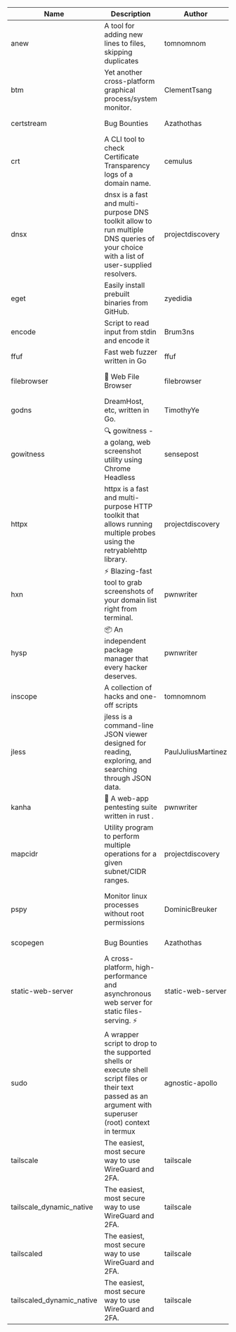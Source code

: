 | Name | Description | Author | Repository | Stars | Version | Updated | Size | SHA256SUM | B3SUM | Source | Language | License |
| ---- | ----------- | ------ | ---------- | ----- | ------- | ------- | ---- | --- | ------ | --------|-------- | ------- |
| anew | A tool for adding new lines to files, skipping duplicates | tomnomnom | [https://github.com/tomnomnom/anew](https://github.com/tomnomnom/anew) | 1109 | v0.1.1 | 2022-03-15T22:35:31Z | 1.41 MB | cbd3fe3b11c3a3941ea43b168a35f70cc70b93882cdf53136ca16074d1d7f777 | 4d1184d2dfbd59426eba4efa57bed649b132c3a9f5a0d5dc33a7a67341740168 | https://raw.githubusercontent.com/Azathothas/Toolpacks/main/aarch64_arm64_v8a_Android/anew | Go | MIT License |
| btm | Yet another cross-platform graphical process/system monitor. | ClementTsang | [https://github.com/ClementTsang/bottom](https://github.com/ClementTsang/bottom) | 8214 | 0.9.6 | 2023-08-27T01:43:44Z | 3.11 MB | 3972c2a025d299d7156755bd4db12b5654ec551ecb44616b64a8cc7900e51c46 | 0239eed89a8d263fca4fa5729fbeab1e12234e84773317e9dc99ff941a41c1e7 | https://raw.githubusercontent.com/Azathothas/Toolpacks/main/aarch64_arm64_v8a_Android/btm | Rust | MIT License |
| certstream |  Bug Bounties | Azathothas | [https://github.com/Azathothas/Arsenal](https://github.com/Azathothas/Arsenal) | 13 | null |  | 4.54 MB | 56a9598ff2a6631f6dd170ef5c66aee91af730fe80f9ac1255d7fdf0e35dd436 | a83b8bad17889d0d7b731e24090cae4a3640149d4ef06fc71d4c3e25731cb7df | https://raw.githubusercontent.com/Azathothas/Toolpacks/main/aarch64_arm64_v8a_Android/certstream | Shell | null |
| crt | A CLI tool to check Certificate Transparency logs of a domain name. | cemulus | [https://github.com/cemulus/crt](https://github.com/cemulus/crt) | 64 | v0.1.0 | 2022-03-08T21:41:54Z | 4.63 MB | 9dd9f078b527a93c986ff6aa581e4646eaf87043d0423e77a71a97c982cfeda7 | 116801aa7c56c6eb2de93bc2952ee0934cf396dacc7cd7f576b00329f34312cc | https://raw.githubusercontent.com/Azathothas/Toolpacks/main/aarch64_arm64_v8a_Android/crt | Go | Apache License 2.0 |
| dnsx | dnsx is a fast and multi-purpose DNS toolkit allow to run multiple DNS queries of your choice with a list of user-supplied resolvers. | projectdiscovery | [https://github.com/projectdiscovery/dnsx](https://github.com/projectdiscovery/dnsx) | 1823 | v1.1.6 | 2023-11-11T19:20:44Z | 25.01 MB | 215f77770bbd62e1db43c28abf58d43793014f3dc79bd27495065633eff83c45 | a5ce8423da7afddde242299e3fbfbdf005d12906f3fe5db830c12a72a2071b22 | https://raw.githubusercontent.com/Azathothas/Toolpacks/main/aarch64_arm64_v8a_Android/dnsx | Go | MIT License |
| eget | Easily install prebuilt binaries from GitHub. | zyedidia | [https://github.com/zyedidia/eget](https://github.com/zyedidia/eget) | 658 | v1.3.3 | 2023-02-22T05:15:46Z | 6.49 MB | 2f2860a9d1f5514b3bba0a5b68e0013b82b88c54a4f31a37c7c2cceab832c843 | c8408b1f3f26fe9ba5a228e6528f51620304098e093784fbe4196d074e5962c9 | https://raw.githubusercontent.com/Azathothas/Toolpacks/main/aarch64_arm64_v8a_Android/eget | Go | MIT License |
| encode | Script to read input from stdin and encode it | Brum3ns | [https://github.com/Brum3ns/encode](https://github.com/Brum3ns/encode) | 18 | null |  | 2.49 MB | 82f8a70370c8d4eeb78bcd3f39d5dc01e1c014d7bdb2b9b20c8e058fca05c124 | 2cc1527dce2f92e243d104a38428d28634b1a49617165ed92d5e584083fa14d3 | https://raw.githubusercontent.com/Azathothas/Toolpacks/main/aarch64_arm64_v8a_Android/encode | Go | MIT License |
| ffuf | Fast web fuzzer written in Go | ffuf | [https://github.com/ffuf/ffuf](https://github.com/ffuf/ffuf) | 10735 | v2.1.0 | 2023-09-16T12:23:19Z | 8.18 MB | a5adcfe7a649c9574cbbc6ccfdb277284494b98e548c54ce85c942ce68a2d1d0 | 558cc1741f11aa9c50fed8b81b51127c2bf8fb6fb74f286c3ec9a6edb2e1ab86 | https://raw.githubusercontent.com/Azathothas/Toolpacks/main/aarch64_arm64_v8a_Android/ffuf | Go | MIT License |
| filebrowser | 📂 Web File Browser | filebrowser | [https://github.com/filebrowser/filebrowser](https://github.com/filebrowser/filebrowser) | 22088 | v2.27.0 | 2024-01-02T14:38:37Z | 13.29 MB | 2e0dde10ef326190257f6e334a06686bd4753b0866344fd0de5fe78894882887 | 2ab94e3933b49cbdfcab5c5e02d22c936d2248f7284e6e7f6bb4e306318c3f62 | https://raw.githubusercontent.com/Azathothas/Toolpacks/main/aarch64_arm64_v8a_Android/filebrowser | Go | Apache License 2.0 |
| godns |  DreamHost, etc, written in Go. | TimothyYe | [https://github.com/TimothyYe/godns](https://github.com/TimothyYe/godns) | 1385 | v3.0.5 | 2024-01-05T15:35:43Z | 11.81 MB | 1b786d20dd0a8a32144dfdacd9d6072e26efc59dd979ea976de4a7c55333d1cf | 83c7229559cecba919e4aa2a842b5a4e024a30bbe151deb2eb43ae0d8ae4173b | https://raw.githubusercontent.com/Azathothas/Toolpacks/main/aarch64_arm64_v8a_Android/godns | Go | Apache License 2.0 |
| gowitness | 🔍 gowitness - a golang, web screenshot utility using Chrome Headless | sensepost | [https://github.com/sensepost/gowitness](https://github.com/sensepost/gowitness) | 2521 | 2.5.1 | 2023-10-29T11:11:30Z | 25.96 MB | 2b70751aaf6e542c967a8250c7626b0af39837c80a497d72579ff7bc13822aca | ee2ccbeccb38654223270c84878bab39ccb3c2001591e4f380266ad6276438c2 | https://raw.githubusercontent.com/Azathothas/Toolpacks/main/aarch64_arm64_v8a_Android/gowitness | Go | GNU General Public License v3.0 |
| httpx | httpx is a fast and multi-purpose HTTP toolkit that allows running multiple probes using the retryablehttp library. | projectdiscovery | [https://github.com/projectdiscovery/httpx](https://github.com/projectdiscovery/httpx) | 6319 | v1.3.7 | 2023-11-13T07:26:10Z | 39.73 MB | 1d3665664374f17b9aaac0a195efd717a96eb54543e96af90ae9a324adc6ae33 | d1535cd2935bff1be65921087e32ea1b48eafe65df22f21079ee78464fa256e7 | https://raw.githubusercontent.com/Azathothas/Toolpacks/main/aarch64_arm64_v8a_Android/httpx | Go | MIT License |
| hxn | ⚡ Blazing-fast tool to grab screenshots of your domain list right from terminal. | pwnwriter | [https://github.com/pwnwriter/haylxon](https://github.com/pwnwriter/haylxon) | 349 | v0.1.9 | 2023-11-03T07:24:19Z | 6.03 MB | dfbc687a895ffd348fd622ec4981d5ebb0f424915e7ce3efc131eba898221108 | 168f821cbbceee545ce339a365f3d9f6005d0a58611ae5d42daee7654544b273 | https://raw.githubusercontent.com/Azathothas/Toolpacks/main/aarch64_arm64_v8a_Android/hxn | Rust | MIT License |
| hysp | 📦 An independent package manager that every hacker deserves. | pwnwriter | [https://github.com/pwnwriter/hysp](https://github.com/pwnwriter/hysp) | 388 | v0.1.2 | 2023-12-13T15:03:18Z | 3.26 MB | 22fccbbfb052a14ceec96dee25b9f9d52909800fb9127466bd70c61fd2472aa4 | 46d1c2d5b932f384d4e762e2969c23267e4493bbf9fd64d42ad9df7a7256aadc | https://raw.githubusercontent.com/Azathothas/Toolpacks/main/aarch64_arm64_v8a_Android/hysp | Rust | MIT License |
| inscope | A collection of hacks and one-off scripts | tomnomnom | [https://github.com/tomnomnom/hacks](https://github.com/tomnomnom/hacks) | 1970 | null |  | 1.79 MB | fee4e94b121121f80b1c9ad4816b91ac7c7fc3a6f99da1e2b2486f976940a10e | f7430d2a7467c9aa7f26b840ebb81df5f5c9fb141152d7fd662318dc3654740f | https://raw.githubusercontent.com/Azathothas/Toolpacks/main/aarch64_arm64_v8a_Android/inscope | Go | null |
| jless | jless is a command-line JSON viewer designed for reading, exploring, and searching through JSON data. | PaulJuliusMartinez | [https://github.com/PaulJuliusMartinez/jless](https://github.com/PaulJuliusMartinez/jless) | 4301 | v0.9.0 | 2023-07-17T02:51:34Z | 1.74 MB | 7833474dcc6a493542580897949bb4b842e0f9e2e71834ee6072c469573120f5 | 56e6f82dd4b81ec33cf1d76090f6522514c0f96bb2843c12688e1979015ee859 | https://raw.githubusercontent.com/Azathothas/Toolpacks/main/aarch64_arm64_v8a_Android/jless | Rust | MIT License |
| kanha | 🦚 A web-app pentesting suite written in rust . | pwnwriter | [https://github.com/pwnwriter/kanha](https://github.com/pwnwriter/kanha) | 218 | v-v0.1.2 | 2023-10-17T16:42:52Z | 2.78 MB | d92ce5d7f396d0cd46c7766bca3aaa0351abb4cfec0279b94783eb06dfd0d303 | 6b2ed3125975891cddc8001b3ae8b6ce658ff5828a4f36e2fba36118a4d3dd34 | https://raw.githubusercontent.com/Azathothas/Toolpacks/main/aarch64_arm64_v8a_Android/kanha | Rust | MIT License |
| mapcidr | Utility program to perform multiple operations for a given subnet/CIDR ranges. | projectdiscovery | [https://github.com/projectdiscovery/mapcidr](https://github.com/projectdiscovery/mapcidr) | 871 | v1.1.16 | 2023-11-23T07:59:56Z | 22.31 MB | 138c527e47bcdd778904ec936658386494b87111b7d65e76d850235af74a3c91 | 8af3492e738851378752fac95038a95ac5c9b05daf4d05353b0d735f5d0f8e6c | https://raw.githubusercontent.com/Azathothas/Toolpacks/main/aarch64_arm64_v8a_Android/mapcidr | Go | MIT License |
| pspy | Monitor linux processes without root permissions | DominicBreuker | [https://github.com/DominicBreuker/pspy](https://github.com/DominicBreuker/pspy) | 4309 | v1.2.1 | 2023-01-17T21:10:08Z | 3.48 MB | 646132d8c6a2ba03e4f8d754daea1bc2745f48e3bad1655cf32b0c98c83f2762 | 03f84b6522a5f76c347a3e26623c5f9f9e1ed657114850de235848ef76de1290 | https://raw.githubusercontent.com/Azathothas/Toolpacks/main/aarch64_arm64_v8a_Android/pspy | Go | GNU General Public License v3.0 |
| scopegen |  Bug Bounties | Azathothas | [https://github.com/Azathothas/Arsenal](https://github.com/Azathothas/Arsenal) | 13 | null |  | 1.54 MB | 2f981d915f3aadb6e98cdd533263cf6a6cc89a4cfca5f0d4c2b997c38e06d197 | 26dd9f5cc59d5d0c23a6a00dcfa9f60e401751876c6cc8af12d0bde7b9e5e56b | https://raw.githubusercontent.com/Azathothas/Toolpacks/main/aarch64_arm64_v8a_Android/scopegen | Shell | null |
| static-web-server | A cross-platform, high-performance and asynchronous web server for static files-serving. ⚡ | static-web-server | [https://github.com/static-web-server/static-web-server](https://github.com/static-web-server/static-web-server) | 964 | v2.24.2 | 2023-12-28T17:38:30Z | 6.44 MB | b91c0be5c541d063ef553aeac152f2c553a22bfd26e1d9da736e4bcd6c3299d5 | b81d7d2f8f24eccd2eb58d3ed59d3fdae47075101c03e692c53ac2b4eb5023f5 | https://raw.githubusercontent.com/Azathothas/Toolpacks/main/aarch64_arm64_v8a_Android/static-web-server | Rust | Apache License 2.0 |
| sudo | A wrapper script to drop to the supported shells or execute shell script files or their text passed as an argument with superuser (root) context in termux | agnostic-apollo | [https://github.com/agnostic-apollo/sudo](https://github.com/agnostic-apollo/sudo) | 63 | v0.2.0 | 2021-04-10T21:03:11Z | 0.24 MB | 9e56787b3ca489a9eb9e3a64f54944aa92c728d18576972ef7ef6bb10ca6462c | 261a7ec6cf5ed2fbc82f8128f2583eda7faeb8939b9e08143046f0b046e504ae | https://raw.githubusercontent.com/Azathothas/Toolpacks/main/aarch64_arm64_v8a_Android/sudo | Shell | MIT License |
| tailscale | The easiest, most secure way to use WireGuard and 2FA. | tailscale | [https://github.com/tailscale/tailscale](https://github.com/tailscale/tailscale) | 14851 | v1.56.1 | 2023-12-15T19:44:23Z | 10.42 MB | a114fc9064192e1eddbf0cec8ca95ff342df0b2ae717a6f9c628387ed6451c98 | 0887795552cff90cfd0844694b6c3a87024d97fae58c9a5ce8f7d806eaf923ce | https://raw.githubusercontent.com/Azathothas/Toolpacks/main/aarch64_arm64_v8a_Android/tailscale | Go | BSD 3-Clause New or Revised License |
| tailscale_dynamic_native | The easiest, most secure way to use WireGuard and 2FA. | tailscale | [https://github.com/tailscale/tailscale](https://github.com/tailscale/tailscale) | 14851 | v1.56.1 | 2023-12-15T19:44:23Z | 10.69 MB | 09e3f1d5431245f4f8a9f1011923a881894056b545008dc3386f8a04b3d6e386 | 85f55c97232b0987f8557d3d407a5964b729a781f9775d2632e0559cd08d17b3 | https://raw.githubusercontent.com/Azathothas/Toolpacks/main/aarch64_arm64_v8a_Android/tailscale_dynamic_native | Go | BSD 3-Clause New or Revised License |
| tailscaled | The easiest, most secure way to use WireGuard and 2FA. | tailscale | [https://github.com/tailscale/tailscale](https://github.com/tailscale/tailscale) | 14851 | v1.56.1 | 2023-12-15T19:44:23Z | 28.10 MB | 0340d673d4d2dcb8101c0bbfae2b4e3077626b9c48d4b930a2703a7b94029e77 | 8b556ab47194a3898393c5032987574b325777ecc36faf4dc4fdb34a52b98e2e | https://raw.githubusercontent.com/Azathothas/Toolpacks/main/aarch64_arm64_v8a_Android/tailscaled | Go | BSD 3-Clause New or Revised License |
| tailscaled_dynamic_native | The easiest, most secure way to use WireGuard and 2FA. | tailscale | [https://github.com/tailscale/tailscale](https://github.com/tailscale/tailscale) | 14851 | v1.56.1 | 2023-12-15T19:44:23Z | 29.86 MB | 9188f960cbb1f1357493ff5ec4916a10373858a872b4469662d22830a13ae9e8 | dddc1f9deec8cb311310a87bbaf3705bd2fb48c220bf777fbc5b236651454578 | https://raw.githubusercontent.com/Azathothas/Toolpacks/main/aarch64_arm64_v8a_Android/tailscaled_dynamic_native | Go | BSD 3-Clause New or Revised License |

